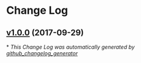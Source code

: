 # Change Log

## [v1.0.0](https://github.com/fedecatinello/poc-middleware/tree/v1.0.0) (2017-09-29)


\* *This Change Log was automatically generated by [github_changelog_generator](https://github.com/skywinder/Github-Changelog-Generator)*